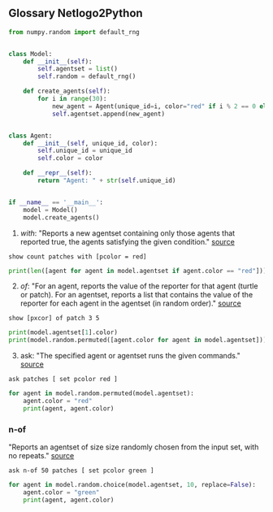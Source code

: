## Glossary Netlogo2Python

```python
from numpy.random import default_rng


class Model:
    def __init__(self):
        self.agentset = list()
        self.random = default_rng()

    def create_agents(self):
        for i in range(30):
            new_agent = Agent(unique_id=i, color="red" if i % 2 == 0 else "blue")
            self.agentset.append(new_agent)


class Agent:
    def __init__(self, unique_id, color):
        self.unique_id = unique_id
        self.color = color

    def __repr__(self):
        return "Agent: " + str(self.unique_id)


if __name__ == '__main__':
    model = Model()
    model.create_agents()
```

1. *with*: "Reports a new agentset containing only those agents that reported true, the agents satisfying the given condition." [source](http://ccl.northwestern.edu/netlogo/docs/dict/with.html)

```netlogo
show count patches with [pcolor = red]
```

```python
print(len([agent for agent in model.agentset if agent.color == "red"]))
```

2. *of*: "For an agent, reports the value of the reporter for that agent (turtle or patch). For an agentset, reports a list that contains the value of the reporter for each agent in the agentset (in random order)." [source](http://ccl.northwestern.edu/netlogo/docs/dict/of.html)

```
show [pxcor] of patch 3 5
```

```python
print(model.agentset[1].color)
print(model.random.permuted([agent.color for agent in model.agentset]))
```

3. ask: "The specified agent or agentset runs the given commands."  [source](http://ccl.northwestern.edu/netlogo/docs/dict/ask.html)

```
ask patches [ set pcolor red ]
```

```python
for agent in model.random.permuted(model.agentset):
	agent.color = "red"
    print(agent, agent.color)
```

### n-of
"Reports an agentset of size size randomly chosen from the input set, with no repeats." [source](http://ccl.northwestern.edu/netlogo/docs/dict/n-of.html)

```
ask n-of 50 patches [ set pcolor green ]
```

```python
for agent in model.random.choice(model.agentset, 10, replace=False):
	agent.color = "green"
	print(agent, agent.color)
```
